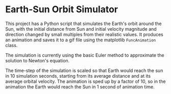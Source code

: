 # Earth-Sun Orbit Simulator

This project has a Python script that simulates the Earth's orbit around the Sun,
with the initial distance from Sun and initial velocity magnitude and direction
changed by small multiples from their realistic values. It produces an animation and saves it to
a gif file using the matplotlib `FuncAnimation` class.

The simulation is currently using the basic Euler method to approximate the solution to
Newton's equation.

The time-step of the simulation is scaled so that Earth would reach the sun
in 10 simulation seconds, starting from its average distance and at its
average orbital velocity. The animation is sped up by a factor of 10, so
in the animation the Earth would reach the Sun in 1 second of animation time.
